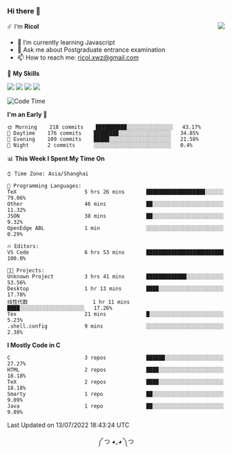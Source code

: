 ### Hi there 👋

<a href="#">
  <img align="right" src="https://github-readme-stats.vercel.app/api?username=Ricolxwz&count_private=true&show_icons=true&theme=prussian" />
</a>

☄️ I‘m **Ricol**

- 🌱 I’m currently learning Javascript
- 💬 Ask me about Postgraduate entrance examination
- 📫 How to reach me: ricol.xwz@gmail.com

🌟 **My Skills**

![](https://img.shields.io/badge/-Git-000000?style=flat-square&logo=git&logoColor=fff)
![](https://img.shields.io/badge/-C-3e74a2?style=flat-square&logo=C&logoColor=fff)
![](https://img.shields.io/badge/-Python-4fc08d?style=flat-square&logo=python&logoColor=fff)
![](https://img.shields.io/badge/-java-ffa500?style=flat-square&logo=java&logoColor=fff)

<!--START_SECTION:waka-->
![Code Time](http://img.shields.io/badge/Code%20Time-0%20secs-blue)

**I'm an Early 🐤** 

```text
🌞 Morning    218 commits    ██████████░░░░░░░░░░░░░░░   43.17% 
🌆 Daytime    176 commits    ████████░░░░░░░░░░░░░░░░░   34.85% 
🌃 Evening    109 commits    █████░░░░░░░░░░░░░░░░░░░░   21.58% 
🌙 Night      2 commits      ░░░░░░░░░░░░░░░░░░░░░░░░░   0.4%

```


📊 **This Week I Spent My Time On** 

```text
⌚︎ Time Zone: Asia/Shanghai

💬 Programming Languages: 
TeX                      5 hrs 26 mins       ███████████████████░░░░░░   79.06% 
Other                    46 mins             ██░░░░░░░░░░░░░░░░░░░░░░░   11.32% 
JSON                     38 mins             ██░░░░░░░░░░░░░░░░░░░░░░░   9.32% 
OpenEdge ABL             1 min               ░░░░░░░░░░░░░░░░░░░░░░░░░   0.29%

🔥 Editors: 
VS Code                  6 hrs 53 mins       █████████████████████████   100.0%

🐱‍💻 Projects: 
Unknown Project          3 hrs 41 mins       █████████████░░░░░░░░░░░░   53.56% 
Desktop                  1 hr 13 mins        ████░░░░░░░░░░░░░░░░░░░░░   17.78% 
线性代数                     1 hr 11 mins        ████░░░░░░░░░░░░░░░░░░░░░   17.26% 
Tex                      21 mins             █░░░░░░░░░░░░░░░░░░░░░░░░   5.23% 
.shell.config            9 mins              ░░░░░░░░░░░░░░░░░░░░░░░░░   2.38%

```

**I Mostly Code in C** 

```text
C                        3 repos             ██████░░░░░░░░░░░░░░░░░░░   27.27% 
HTML                     2 repos             ████░░░░░░░░░░░░░░░░░░░░░   18.18% 
TeX                      2 repos             ████░░░░░░░░░░░░░░░░░░░░░   18.18% 
Smarty                   1 repo              ██░░░░░░░░░░░░░░░░░░░░░░░   9.09% 
Java                     1 repo              ██░░░░░░░░░░░░░░░░░░░░░░░   9.09%

```



 Last Updated on 13/07/2022 18:43:24 UTC
<!--END_SECTION:waka-->

<div align="center">
༼ つ ◕_◕ ༽つ
</div>
